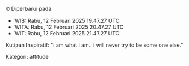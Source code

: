 ⏰ Diperbarui pada:
- WIB: Rabu, 12 Februari 2025 19.47.27 UTC
- WITA: Rabu, 12 Februari 2025 20.47.27 UTC
- WIT: Rabu, 12 Februari 2025 21.47.27 UTC

Kutipan Inspiratif:
"i am what i am.. i will never try to be some one else."


Kategori: attitude

